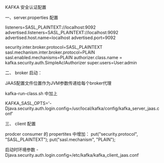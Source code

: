 
KAFKA 安全认证配置


一、server.properties 配置

listeners=SASL_PLAINTEXT://localhost:9092
advertised.listeners=SASL_PLAINTEXT://localhost:9092
advertised.host.name=localhost
advertised.port=9092

security.inter.broker.protocol=SASL_PLAINTEXT
sasl.mechanism.inter.broker.protocol=PLAIN
sasl.enabled.mechanisms=PLAIN
authorizer.class.name = kafka.security.auth.SimpleAclAuthorizer
super.users=User:admin

二、 broker 启动：

JAAS配置文件位置作为JVM参数传递给每个broker代理

kafka-run-class.sh 中加上

KAFKA_SASL_OPTS='-Djava.security.auth.login.config=/usr/local/kafka/config/kafka_server_jaas.conf'



三、 client 配置

prodcer  consumer 的 propertites 中增加：
put("security.protocol", "SASL_PLAINTEXT");
put("sasl.mechanism", "PLAIN");

启动时环境参数
    -Djava.security.auth.login.config=/etc/kafka/kafka_client_jaas.conf
